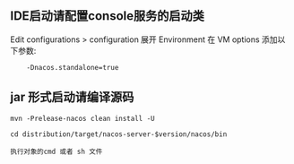 
## IDE启动请配置console服务的启动类
    
   Edit configurations > configuration 展开 Environment 在 VM options 添加以下参数:
       
        -Dnacos.standalone=true     

## jar 形式启动请编译源码

    mvn -Prelease-nacos clean install -U  

    cd distribution/target/nacos-server-$version/nacos/bin
    
    执行对象的cmd 或者 sh 文件
